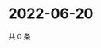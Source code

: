 # 2022-06-20

共 0 条

<!-- BEGIN WEIBO -->
<!-- 最后更新时间 Mon Jun 20 2022 11:14:43 GMT+0800 (China Standard Time) -->

<!-- END WEIBO -->
